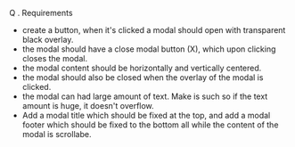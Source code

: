 Q . Requirements


- create a button, when it's clicked a modal should open with transparent black overlay.
- the modal should have a close modal button (X), which upon clicking closes the modal.
- the modal content should be horizontally and vertically centered.
- the modal should also be closed when the overlay of the modal is clicked.
- the modal can had large amount of text. Make is such so if the text amount is huge, it doesn't overflow.
- Add a modal title which should be fixed at the top, and add a modal footer which should be fixed to the bottom all while the content of the modal is scrollabe.
